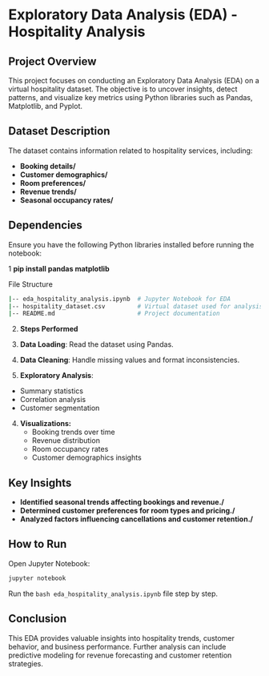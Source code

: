 # Exploratory Data Analysis (EDA) - Hospitality Analysis

## Project Overview

This project focuses on conducting an Exploratory Data Analysis (EDA) on a virtual hospitality dataset. The objective is to uncover insights, detect patterns, and visualize key metrics using Python libraries such as Pandas, Matplotlib, and Pyplot.

## Dataset Description

The dataset contains information related to hospitality services, including:

- **Booking details/**
- **Customer demographics/**
- **Room preferences/**
- **Revenue trends/**
- **Seasonal occupancy rates/**

## Dependencies

Ensure you have the following Python libraries installed before running the notebook:

1 **pip install pandas matplotlib**

File Structure
```bash
|-- eda_hospitality_analysis.ipynb  # Jupyter Notebook for EDA
|-- hospitality_dataset.csv         # Virtual dataset used for analysis
|-- README.md                       # Project documentation
```
2. **Steps Performed**

1. **Data Loading**: Read the dataset using Pandas.
2. **Data Cleaning**: Handle missing values and format inconsistencies.
3. **Exploratory Analysis**:
  - Summary statistics
  - Correlation analysis
  - Customer segmentation
4. **Visualizations:**
    - Booking trends over time
    - Revenue distribution
    - Room occupancy rates
    - Customer demographics insights

## Key Insights

- **Identified seasonal trends affecting bookings and revenue./**
- **Determined customer preferences for room types and pricing./**
- **Analyzed factors influencing cancellations and customer retention./**

## How to Run

Open Jupyter Notebook: 
```bash
jupyter notebook
```
Run the ```bash eda_hospitality_analysis.ipynb``` file step by step.

## Conclusion

This EDA provides valuable insights into hospitality trends, customer behavior, and business performance. Further analysis can include predictive modeling for revenue forecasting and customer retention strategies.

